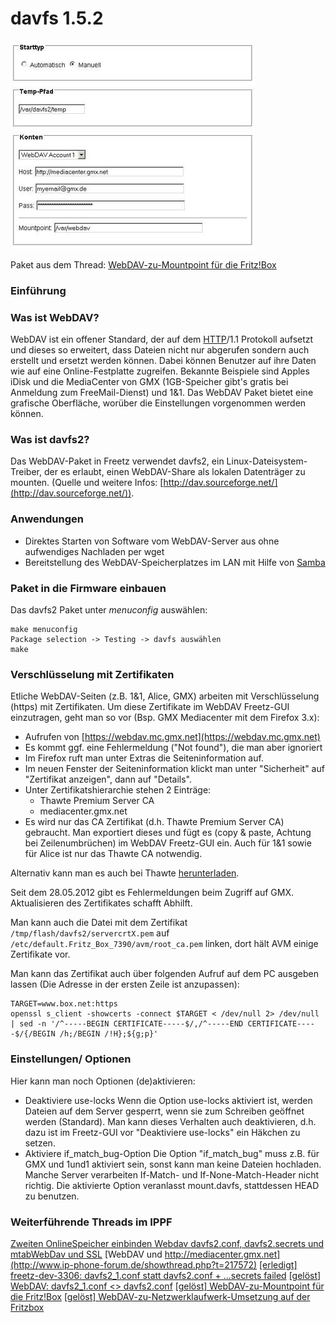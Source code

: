 # davfs 1.5.2

[![WebDAV: Konfiguration](../screenshots/62_md.jpg)](../screenshots/62.jpg)

Paket aus dem Thread: [WebDAV-zu-Mountpoint für die
Fritz!Box](http://www.ip-phone-forum.de/showthread.php?t=115302)

### Einführung

### Was ist WebDAV?

WebDAV ist ein offener Standard, der auf dem
[HTTP](http://de.wikipedia.org/wiki/Hypertext_Transfer_Protocol)/1.1
Protokoll aufsetzt und dieses so erweitert, dass Dateien nicht nur
abgerufen sondern auch erstellt und ersetzt werden können. Dabei können
Benutzer auf ihre Daten wie auf eine Online-Festplatte zugreifen.
Bekannte Beispiele sind Apples iDisk und die MediaCenter von GMX
(1GB-Speicher gibt's gratis bei Anmeldung zum FreeMail-Dienst) und 1&1.
Das WebDAV Paket bietet eine grafische Oberfläche, worüber die
Einstellungen vorgenommen werden können.

### Was ist davfs2?

Das WebDAV-Paket in Freetz verwendet davfs2, ein
Linux-Dateisystem-Treiber, der es erlaubt, einen WebDAV-Share als
lokalen Datenträger zu mounten.
(Quelle und weitere Infos:
[http://dav.sourceforge.net/](http://dav.sourceforge.net/)).

### Anwendungen

-   Direktes Starten von Software vom WebDAV-Server aus ohne aufwendiges
    Nachladen per wget
-   Bereitstellung des WebDAV-Speicherplatzes im LAN mit Hilfe von
    [Samba](samba.md)

### Paket in die Firmware einbauen

Das davfs2 Paket unter *menuconfig* auswählen:

```
make menuconfig
Package selection -> Testing -> davfs auswählen
make
```

### Verschlüsselung mit Zertifikaten

Etliche WebDAV-Seiten (z.B. 1&1, Alice, GMX) arbeiten mit
Verschlüsselung (https) mit Zertifikaten.
Um diese Zertifikate im WebDAV Freetz-GUI einzutragen, geht man so vor
(Bsp. GMX Mediacenter mit dem Firefox 3.x):

-   Aufrufen von
    [https://webdav.mc.gmx.net](https://webdav.mc.gmx.net)
-   Es kommt ggf. eine Fehlermeldung ("Not found"), die man aber
    ignoriert
-   Im Firefox ruft man unter Extras die Seiteninformation auf.
-   Im neuen Fenster der Seiteninformation klickt man unter
    "Sicherheit" auf "Zertifikat anzeigen", dann auf "Details".
-   Unter Zertifikatshierarchie stehen 2 Einträge:
    -   Thawte Premium Server CA
    -   mediacenter.gmx.net
-   Es wird nur das CA Zertifikat (d.h. Thawte Premium Server CA)
    gebraucht. Man exportiert dieses und fügt es (copy & paste, Achtung
    bei Zeilenumbrüchen) im WebDAV Freetz-GUI ein. Auch für 1&1 sowie
    für Alice ist nur das Thawte CA notwendig.

Alternativ kann man es auch bei Thawte
[herunterladen](https://www.thawte.com/roots/thawte_Premium_Server_CA.pem).

Seit dem 28.05.2012 gibt es Fehlermeldungen beim Zugriff auf GMX.
Aktualisieren des Zertifikates schafft Abhilft.

Man kann auch die Datei mit dem Zertifikat
`/tmp/flash/davfs2/servercrtX.pem` auf
`/etc/default.Fritz_Box_7390/avm/root_ca.pem` linken, dort hält AVM
einige Zertifikate vor.

Man kann das Zertifikat auch über folgenden Aufruf auf dem PC ausgeben
lassen (Die Adresse in der ersten Zeile ist anzupassen):

```
TARGET=www.box.net:https
openssl s_client -showcerts -connect $TARGET < /dev/null 2> /dev/null | sed -n '/^-----BEGIN CERTIFICATE-----$/,/^-----END CERTIFICATE-----$/{/BEGIN /h;/BEGIN /!H};${g;p}'
```

### Einstellungen/ Optionen

Hier kann man noch Optionen (de)aktivieren:

-   Deaktiviere use-locks
    Wenn die Option use-locks aktiviert ist, werden Dateien auf dem
    Server gesperrt, wenn sie zum Schreiben geöffnet werden (Standard).
    Man kann dieses Verhalten auch deaktivieren, d.h. dazu ist im
    Freetz-GUI vor "Deaktiviere use-locks" ein Häkchen zu setzen.
-   Aktiviere if_match_bug-Option
    Die Option "if_match_bug" muss z.B. für GMX und 1und1 aktiviert
    sein, sonst kann man keine Dateien hochladen. Manche Server
    verarbeiten If-Match- und If-None-Match-Header nicht richtig. Die
    aktivierte Option veranlasst mount.davfs, stattdessen HEAD zu
    benutzen.

### Weiterführende Threads im IPPF

[Zweiten OnlineSpeicher einbinden Webdav davfs2.conf,
davfs2.secrets und
mtab](http://www.ip-phone-forum.de/showthread.php?t=225316)[WebDav
und
SSL](http://www.ip-phone-forum.de/showthread.php?t=179968)
[WebDAV und
http://mediacenter.gmx.net](http://www.ip-phone-forum.de/showthread.php?t=217572)
[[erledigt] freetz-dev-3306: davfs2_1.conf statt
davfs2.conf + ...secrets
failed](http://www.ip-phone-forum.de/showthread.php?t=191646)
[[gelöst] WebDAV: davfs2_1.conf <>
davfs2.conf](http://www.ip-phone-forum.de/showthread.php?t=186260)
[[gelöst] WebDAV-zu-Mountpoint für die
Fritz!Box](http://www.ip-phone-forum.de/showthread.php?t=115302)
[[gelöst] WebDAV-zu-Netzwerklaufwerk-Umsetzung auf der
Fritzbox](http://www.ip-phone-forum.de/showthread.php?t=114558)

